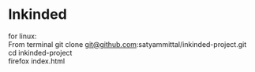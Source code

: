 # Inkinded
for linux:<br/>
  From terminal git clone git@github.com:satyammittal/inkinded-project.git<br/>
  cd inkinded-project<br/>
  firefox index.html
